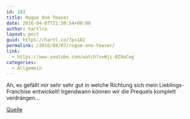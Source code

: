 ```yaml
---
id: 182
title: Rogue One Teaser
date: 2016-04-07T21:50:54+00:00
author: hartlco
layout: post
guid: https://hartl.co/?p=182
permalink: /2016/04/07/rogue-one-teaser/
link:
  - https://www.youtube.com/watch?v=Wji-BZ0oCwg
categories:
  - Allgemein
---
```

Ah, es gefällt mir sehr sehr gut in welche Richtung sich mein Lieblings-Franchise entwickelt! Irgendwann können wir die Prequels komplett verdrängen&#8230;

[Quelle](https://www.youtube.com/watch?v=Wji-BZ0oCwg)